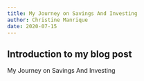 ```yaml
---
title: My Journey on Savings And Investing
author: Christine Manrique
date: 2020-07-15
---
```


## Introduction to my blog post
My Journey on Savings And Investing
